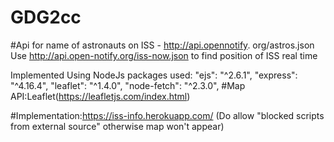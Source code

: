 # GDG2cc
#Api for name of astronauts on ISS - http://api.opennotify. org/astros.json Use http://api.open-notify.org/iss-now.json to find position of ISS real time

Implemented Using NodeJs
packages used:
"ejs": "^2.6.1",
    "express": "^4.16.4",
    "leaflet": "^1.4.0",
    "node-fetch": "^2.3.0",
#Map API:Leaflet(https://leafletjs.com/index.html)    
    
#Implementation:https://iss-info.herokuapp.com/
    (Do allow "blocked scripts from external source" otherwise map won't appear)
